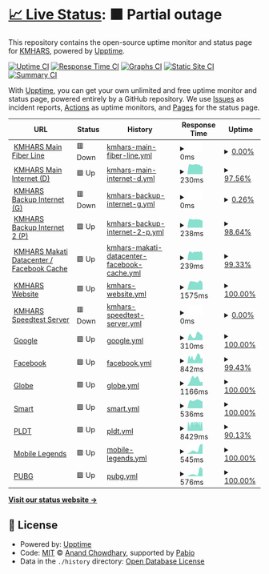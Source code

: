 # [📈 Live Status](https://KMHARS.github.io/uptime): <!--live status--> **🟧 Partial outage**

This repository contains the open-source uptime monitor and status page for [KMHARS](https://KMHARS.github.io/uptime), powered by [Upptime](https://github.com/upptime/upptime).

[![Uptime CI](https://github.com/KMHARS/uptime/workflows/Uptime%20CI/badge.svg)](https://github.com/KMHARS/uptime/actions?query=workflow%3A%22Uptime+CI%22)
[![Response Time CI](https://github.com/KMHARS/uptime/workflows/Response%20Time%20CI/badge.svg)](https://github.com/KMHARS/uptime/actions?query=workflow%3A%22Response+Time+CI%22)
[![Graphs CI](https://github.com/KMHARS/uptime/workflows/Graphs%20CI/badge.svg)](https://github.com/KMHARS/uptime/actions?query=workflow%3A%22Graphs+CI%22)
[![Static Site CI](https://github.com/KMHARS/uptime/workflows/Static%20Site%20CI/badge.svg)](https://github.com/KMHARS/uptime/actions?query=workflow%3A%22Static+Site+CI%22)
[![Summary CI](https://github.com/KMHARS/uptime/workflows/Summary%20CI/badge.svg)](https://github.com/KMHARS/uptime/actions?query=workflow%3A%22Summary+CI%22)

With [Upptime](https://upptime.js.org), you can get your own unlimited and free uptime monitor and status page, powered entirely by a GitHub repository. We use [Issues](https://github.com/KMHARS/uptime/issues) as incident reports, [Actions](https://github.com/KMHARS/uptime/actions) as uptime monitors, and [Pages](https://KMHARS.github.io/uptime) for the status page.

<!--start: status pages-->
<!-- This summary is generated by Upptime (https://github.com/upptime/upptime) -->
<!-- Do not edit this manually, your changes will be overwritten -->
<!-- prettier-ignore -->
| URL | Status | History | Response Time | Uptime |
| --- | ------ | ------- | ------------- | ------ |
| <img alt="" src="https://icons.duckduckgo.com/ip3/null.ico" height="13"> [KMHARS Main Fiber Line](het09022amj.sn.mynetname.net) | 🟥 Down | [kmhars-main-fiber-line.yml](https://github.com/KMHARS/uptime/commits/HEAD/history/kmhars-main-fiber-line.yml) | <details><summary><img alt="Response time graph" src="./graphs/kmhars-main-fiber-line/response-time-week.png" height="20"> 0ms</summary><br><a href="https://KMHARS.github.io/uptime/history/kmhars-main-fiber-line"><img alt="Response time 309" src="https://img.shields.io/endpoint?url=https%3A%2F%2Fraw.githubusercontent.com%2FKMHARS%2Fuptime%2FHEAD%2Fapi%2Fkmhars-main-fiber-line%2Fresponse-time.json"></a><br><a href="https://KMHARS.github.io/uptime/history/kmhars-main-fiber-line"><img alt="24-hour response time 0" src="https://img.shields.io/endpoint?url=https%3A%2F%2Fraw.githubusercontent.com%2FKMHARS%2Fuptime%2FHEAD%2Fapi%2Fkmhars-main-fiber-line%2Fresponse-time-day.json"></a><br><a href="https://KMHARS.github.io/uptime/history/kmhars-main-fiber-line"><img alt="7-day response time 0" src="https://img.shields.io/endpoint?url=https%3A%2F%2Fraw.githubusercontent.com%2FKMHARS%2Fuptime%2FHEAD%2Fapi%2Fkmhars-main-fiber-line%2Fresponse-time-week.json"></a><br><a href="https://KMHARS.github.io/uptime/history/kmhars-main-fiber-line"><img alt="30-day response time 218" src="https://img.shields.io/endpoint?url=https%3A%2F%2Fraw.githubusercontent.com%2FKMHARS%2Fuptime%2FHEAD%2Fapi%2Fkmhars-main-fiber-line%2Fresponse-time-month.json"></a><br><a href="https://KMHARS.github.io/uptime/history/kmhars-main-fiber-line"><img alt="1-year response time 309" src="https://img.shields.io/endpoint?url=https%3A%2F%2Fraw.githubusercontent.com%2FKMHARS%2Fuptime%2FHEAD%2Fapi%2Fkmhars-main-fiber-line%2Fresponse-time-year.json"></a></details> | <details><summary><a href="https://KMHARS.github.io/uptime/history/kmhars-main-fiber-line">0.00%</a></summary><a href="https://KMHARS.github.io/uptime/history/kmhars-main-fiber-line"><img alt="All-time uptime 73.70%" src="https://img.shields.io/endpoint?url=https%3A%2F%2Fraw.githubusercontent.com%2FKMHARS%2Fuptime%2FHEAD%2Fapi%2Fkmhars-main-fiber-line%2Fuptime.json"></a><br><a href="https://KMHARS.github.io/uptime/history/kmhars-main-fiber-line"><img alt="24-hour uptime 0.00%" src="https://img.shields.io/endpoint?url=https%3A%2F%2Fraw.githubusercontent.com%2FKMHARS%2Fuptime%2FHEAD%2Fapi%2Fkmhars-main-fiber-line%2Fuptime-day.json"></a><br><a href="https://KMHARS.github.io/uptime/history/kmhars-main-fiber-line"><img alt="7-day uptime 0.00%" src="https://img.shields.io/endpoint?url=https%3A%2F%2Fraw.githubusercontent.com%2FKMHARS%2Fuptime%2FHEAD%2Fapi%2Fkmhars-main-fiber-line%2Fuptime-week.json"></a><br><a href="https://KMHARS.github.io/uptime/history/kmhars-main-fiber-line"><img alt="30-day uptime 13.89%" src="https://img.shields.io/endpoint?url=https%3A%2F%2Fraw.githubusercontent.com%2FKMHARS%2Fuptime%2FHEAD%2Fapi%2Fkmhars-main-fiber-line%2Fuptime-month.json"></a><br><a href="https://KMHARS.github.io/uptime/history/kmhars-main-fiber-line"><img alt="1-year uptime 73.70%" src="https://img.shields.io/endpoint?url=https%3A%2F%2Fraw.githubusercontent.com%2FKMHARS%2Fuptime%2FHEAD%2Fapi%2Fkmhars-main-fiber-line%2Fuptime-year.json"></a></details>
| <img alt="" src="https://icons.duckduckgo.com/ip3/null.ico" height="13"> [KMHARS Main Internet (D)](hf60936b8q0.sn.mynetname.net) | 🟩 Up | [kmhars-main-internet-d.yml](https://github.com/KMHARS/uptime/commits/HEAD/history/kmhars-main-internet-d.yml) | <details><summary><img alt="Response time graph" src="./graphs/kmhars-main-internet-d/response-time-week.png" height="20"> 230ms</summary><br><a href="https://KMHARS.github.io/uptime/history/kmhars-main-internet-d"><img alt="Response time 303" src="https://img.shields.io/endpoint?url=https%3A%2F%2Fraw.githubusercontent.com%2FKMHARS%2Fuptime%2FHEAD%2Fapi%2Fkmhars-main-internet-d%2Fresponse-time.json"></a><br><a href="https://KMHARS.github.io/uptime/history/kmhars-main-internet-d"><img alt="24-hour response time 199" src="https://img.shields.io/endpoint?url=https%3A%2F%2Fraw.githubusercontent.com%2FKMHARS%2Fuptime%2FHEAD%2Fapi%2Fkmhars-main-internet-d%2Fresponse-time-day.json"></a><br><a href="https://KMHARS.github.io/uptime/history/kmhars-main-internet-d"><img alt="7-day response time 230" src="https://img.shields.io/endpoint?url=https%3A%2F%2Fraw.githubusercontent.com%2FKMHARS%2Fuptime%2FHEAD%2Fapi%2Fkmhars-main-internet-d%2Fresponse-time-week.json"></a><br><a href="https://KMHARS.github.io/uptime/history/kmhars-main-internet-d"><img alt="30-day response time 225" src="https://img.shields.io/endpoint?url=https%3A%2F%2Fraw.githubusercontent.com%2FKMHARS%2Fuptime%2FHEAD%2Fapi%2Fkmhars-main-internet-d%2Fresponse-time-month.json"></a><br><a href="https://KMHARS.github.io/uptime/history/kmhars-main-internet-d"><img alt="1-year response time 303" src="https://img.shields.io/endpoint?url=https%3A%2F%2Fraw.githubusercontent.com%2FKMHARS%2Fuptime%2FHEAD%2Fapi%2Fkmhars-main-internet-d%2Fresponse-time-year.json"></a></details> | <details><summary><a href="https://KMHARS.github.io/uptime/history/kmhars-main-internet-d">97.56%</a></summary><a href="https://KMHARS.github.io/uptime/history/kmhars-main-internet-d"><img alt="All-time uptime 87.71%" src="https://img.shields.io/endpoint?url=https%3A%2F%2Fraw.githubusercontent.com%2FKMHARS%2Fuptime%2FHEAD%2Fapi%2Fkmhars-main-internet-d%2Fuptime.json"></a><br><a href="https://KMHARS.github.io/uptime/history/kmhars-main-internet-d"><img alt="24-hour uptime 100.00%" src="https://img.shields.io/endpoint?url=https%3A%2F%2Fraw.githubusercontent.com%2FKMHARS%2Fuptime%2FHEAD%2Fapi%2Fkmhars-main-internet-d%2Fuptime-day.json"></a><br><a href="https://KMHARS.github.io/uptime/history/kmhars-main-internet-d"><img alt="7-day uptime 97.56%" src="https://img.shields.io/endpoint?url=https%3A%2F%2Fraw.githubusercontent.com%2FKMHARS%2Fuptime%2FHEAD%2Fapi%2Fkmhars-main-internet-d%2Fuptime-week.json"></a><br><a href="https://KMHARS.github.io/uptime/history/kmhars-main-internet-d"><img alt="30-day uptime 99.44%" src="https://img.shields.io/endpoint?url=https%3A%2F%2Fraw.githubusercontent.com%2FKMHARS%2Fuptime%2FHEAD%2Fapi%2Fkmhars-main-internet-d%2Fuptime-month.json"></a><br><a href="https://KMHARS.github.io/uptime/history/kmhars-main-internet-d"><img alt="1-year uptime 87.71%" src="https://img.shields.io/endpoint?url=https%3A%2F%2Fraw.githubusercontent.com%2FKMHARS%2Fuptime%2FHEAD%2Fapi%2Fkmhars-main-internet-d%2Fuptime-year.json"></a></details>
| <img alt="" src="https://icons.duckduckgo.com/ip3/null.ico" height="13"> [KMHARS Backup Internet (G)](hdh08hzryd0.sn.mynetname.net) | 🟥 Down | [kmhars-backup-internet-g.yml](https://github.com/KMHARS/uptime/commits/HEAD/history/kmhars-backup-internet-g.yml) | <details><summary><img alt="Response time graph" src="./graphs/kmhars-backup-internet-g/response-time-week.png" height="20"> 0ms</summary><br><a href="https://KMHARS.github.io/uptime/history/kmhars-backup-internet-g"><img alt="Response time 625" src="https://img.shields.io/endpoint?url=https%3A%2F%2Fraw.githubusercontent.com%2FKMHARS%2Fuptime%2FHEAD%2Fapi%2Fkmhars-backup-internet-g%2Fresponse-time.json"></a><br><a href="https://KMHARS.github.io/uptime/history/kmhars-backup-internet-g"><img alt="24-hour response time 0" src="https://img.shields.io/endpoint?url=https%3A%2F%2Fraw.githubusercontent.com%2FKMHARS%2Fuptime%2FHEAD%2Fapi%2Fkmhars-backup-internet-g%2Fresponse-time-day.json"></a><br><a href="https://KMHARS.github.io/uptime/history/kmhars-backup-internet-g"><img alt="7-day response time 0" src="https://img.shields.io/endpoint?url=https%3A%2F%2Fraw.githubusercontent.com%2FKMHARS%2Fuptime%2FHEAD%2Fapi%2Fkmhars-backup-internet-g%2Fresponse-time-week.json"></a><br><a href="https://KMHARS.github.io/uptime/history/kmhars-backup-internet-g"><img alt="30-day response time 236" src="https://img.shields.io/endpoint?url=https%3A%2F%2Fraw.githubusercontent.com%2FKMHARS%2Fuptime%2FHEAD%2Fapi%2Fkmhars-backup-internet-g%2Fresponse-time-month.json"></a><br><a href="https://KMHARS.github.io/uptime/history/kmhars-backup-internet-g"><img alt="1-year response time 625" src="https://img.shields.io/endpoint?url=https%3A%2F%2Fraw.githubusercontent.com%2FKMHARS%2Fuptime%2FHEAD%2Fapi%2Fkmhars-backup-internet-g%2Fresponse-time-year.json"></a></details> | <details><summary><a href="https://KMHARS.github.io/uptime/history/kmhars-backup-internet-g">0.26%</a></summary><a href="https://KMHARS.github.io/uptime/history/kmhars-backup-internet-g"><img alt="All-time uptime 70.97%" src="https://img.shields.io/endpoint?url=https%3A%2F%2Fraw.githubusercontent.com%2FKMHARS%2Fuptime%2FHEAD%2Fapi%2Fkmhars-backup-internet-g%2Fuptime.json"></a><br><a href="https://KMHARS.github.io/uptime/history/kmhars-backup-internet-g"><img alt="24-hour uptime 0.00%" src="https://img.shields.io/endpoint?url=https%3A%2F%2Fraw.githubusercontent.com%2FKMHARS%2Fuptime%2FHEAD%2Fapi%2Fkmhars-backup-internet-g%2Fuptime-day.json"></a><br><a href="https://KMHARS.github.io/uptime/history/kmhars-backup-internet-g"><img alt="7-day uptime 0.26%" src="https://img.shields.io/endpoint?url=https%3A%2F%2Fraw.githubusercontent.com%2FKMHARS%2Fuptime%2FHEAD%2Fapi%2Fkmhars-backup-internet-g%2Fuptime-week.json"></a><br><a href="https://KMHARS.github.io/uptime/history/kmhars-backup-internet-g"><img alt="30-day uptime 22.37%" src="https://img.shields.io/endpoint?url=https%3A%2F%2Fraw.githubusercontent.com%2FKMHARS%2Fuptime%2FHEAD%2Fapi%2Fkmhars-backup-internet-g%2Fuptime-month.json"></a><br><a href="https://KMHARS.github.io/uptime/history/kmhars-backup-internet-g"><img alt="1-year uptime 70.97%" src="https://img.shields.io/endpoint?url=https%3A%2F%2Fraw.githubusercontent.com%2FKMHARS%2Fuptime%2FHEAD%2Fapi%2Fkmhars-backup-internet-g%2Fuptime-year.json"></a></details>
| <img alt="" src="https://icons.duckduckgo.com/ip3/null.ico" height="13"> [KMHARS Backup Internet 2 (P)](hfj094ec6hm.sn.mynetname.net) | 🟩 Up | [kmhars-backup-internet-2-p.yml](https://github.com/KMHARS/uptime/commits/HEAD/history/kmhars-backup-internet-2-p.yml) | <details><summary><img alt="Response time graph" src="./graphs/kmhars-backup-internet-2-p/response-time-week.png" height="20"> 238ms</summary><br><a href="https://KMHARS.github.io/uptime/history/kmhars-backup-internet-2-p"><img alt="Response time 294" src="https://img.shields.io/endpoint?url=https%3A%2F%2Fraw.githubusercontent.com%2FKMHARS%2Fuptime%2FHEAD%2Fapi%2Fkmhars-backup-internet-2-p%2Fresponse-time.json"></a><br><a href="https://KMHARS.github.io/uptime/history/kmhars-backup-internet-2-p"><img alt="24-hour response time 199" src="https://img.shields.io/endpoint?url=https%3A%2F%2Fraw.githubusercontent.com%2FKMHARS%2Fuptime%2FHEAD%2Fapi%2Fkmhars-backup-internet-2-p%2Fresponse-time-day.json"></a><br><a href="https://KMHARS.github.io/uptime/history/kmhars-backup-internet-2-p"><img alt="7-day response time 238" src="https://img.shields.io/endpoint?url=https%3A%2F%2Fraw.githubusercontent.com%2FKMHARS%2Fuptime%2FHEAD%2Fapi%2Fkmhars-backup-internet-2-p%2Fresponse-time-week.json"></a><br><a href="https://KMHARS.github.io/uptime/history/kmhars-backup-internet-2-p"><img alt="30-day response time 228" src="https://img.shields.io/endpoint?url=https%3A%2F%2Fraw.githubusercontent.com%2FKMHARS%2Fuptime%2FHEAD%2Fapi%2Fkmhars-backup-internet-2-p%2Fresponse-time-month.json"></a><br><a href="https://KMHARS.github.io/uptime/history/kmhars-backup-internet-2-p"><img alt="1-year response time 294" src="https://img.shields.io/endpoint?url=https%3A%2F%2Fraw.githubusercontent.com%2FKMHARS%2Fuptime%2FHEAD%2Fapi%2Fkmhars-backup-internet-2-p%2Fresponse-time-year.json"></a></details> | <details><summary><a href="https://KMHARS.github.io/uptime/history/kmhars-backup-internet-2-p">98.64%</a></summary><a href="https://KMHARS.github.io/uptime/history/kmhars-backup-internet-2-p"><img alt="All-time uptime 99.58%" src="https://img.shields.io/endpoint?url=https%3A%2F%2Fraw.githubusercontent.com%2FKMHARS%2Fuptime%2FHEAD%2Fapi%2Fkmhars-backup-internet-2-p%2Fuptime.json"></a><br><a href="https://KMHARS.github.io/uptime/history/kmhars-backup-internet-2-p"><img alt="24-hour uptime 100.00%" src="https://img.shields.io/endpoint?url=https%3A%2F%2Fraw.githubusercontent.com%2FKMHARS%2Fuptime%2FHEAD%2Fapi%2Fkmhars-backup-internet-2-p%2Fuptime-day.json"></a><br><a href="https://KMHARS.github.io/uptime/history/kmhars-backup-internet-2-p"><img alt="7-day uptime 98.64%" src="https://img.shields.io/endpoint?url=https%3A%2F%2Fraw.githubusercontent.com%2FKMHARS%2Fuptime%2FHEAD%2Fapi%2Fkmhars-backup-internet-2-p%2Fuptime-week.json"></a><br><a href="https://KMHARS.github.io/uptime/history/kmhars-backup-internet-2-p"><img alt="30-day uptime 99.65%" src="https://img.shields.io/endpoint?url=https%3A%2F%2Fraw.githubusercontent.com%2FKMHARS%2Fuptime%2FHEAD%2Fapi%2Fkmhars-backup-internet-2-p%2Fuptime-month.json"></a><br><a href="https://KMHARS.github.io/uptime/history/kmhars-backup-internet-2-p"><img alt="1-year uptime 99.58%" src="https://img.shields.io/endpoint?url=https%3A%2F%2Fraw.githubusercontent.com%2FKMHARS%2Fuptime%2FHEAD%2Fapi%2Fkmhars-backup-internet-2-p%2Fuptime-year.json"></a></details>
| <img alt="" src="https://icons.duckduckgo.com/ip3/null.ico" height="13"> [KMHARS Makati Datacenter / Facebook Cache](103.190.139.4) | 🟩 Up | [kmhars-makati-datacenter-facebook-cache.yml](https://github.com/KMHARS/uptime/commits/HEAD/history/kmhars-makati-datacenter-facebook-cache.yml) | <details><summary><img alt="Response time graph" src="./graphs/kmhars-makati-datacenter-facebook-cache/response-time-week.png" height="20"> 239ms</summary><br><a href="https://KMHARS.github.io/uptime/history/kmhars-makati-datacenter-facebook-cache"><img alt="Response time 291" src="https://img.shields.io/endpoint?url=https%3A%2F%2Fraw.githubusercontent.com%2FKMHARS%2Fuptime%2FHEAD%2Fapi%2Fkmhars-makati-datacenter-facebook-cache%2Fresponse-time.json"></a><br><a href="https://KMHARS.github.io/uptime/history/kmhars-makati-datacenter-facebook-cache"><img alt="24-hour response time 196" src="https://img.shields.io/endpoint?url=https%3A%2F%2Fraw.githubusercontent.com%2FKMHARS%2Fuptime%2FHEAD%2Fapi%2Fkmhars-makati-datacenter-facebook-cache%2Fresponse-time-day.json"></a><br><a href="https://KMHARS.github.io/uptime/history/kmhars-makati-datacenter-facebook-cache"><img alt="7-day response time 239" src="https://img.shields.io/endpoint?url=https%3A%2F%2Fraw.githubusercontent.com%2FKMHARS%2Fuptime%2FHEAD%2Fapi%2Fkmhars-makati-datacenter-facebook-cache%2Fresponse-time-week.json"></a><br><a href="https://KMHARS.github.io/uptime/history/kmhars-makati-datacenter-facebook-cache"><img alt="30-day response time 239" src="https://img.shields.io/endpoint?url=https%3A%2F%2Fraw.githubusercontent.com%2FKMHARS%2Fuptime%2FHEAD%2Fapi%2Fkmhars-makati-datacenter-facebook-cache%2Fresponse-time-month.json"></a><br><a href="https://KMHARS.github.io/uptime/history/kmhars-makati-datacenter-facebook-cache"><img alt="1-year response time 291" src="https://img.shields.io/endpoint?url=https%3A%2F%2Fraw.githubusercontent.com%2FKMHARS%2Fuptime%2FHEAD%2Fapi%2Fkmhars-makati-datacenter-facebook-cache%2Fresponse-time-year.json"></a></details> | <details><summary><a href="https://KMHARS.github.io/uptime/history/kmhars-makati-datacenter-facebook-cache">99.33%</a></summary><a href="https://KMHARS.github.io/uptime/history/kmhars-makati-datacenter-facebook-cache"><img alt="All-time uptime 69.07%" src="https://img.shields.io/endpoint?url=https%3A%2F%2Fraw.githubusercontent.com%2FKMHARS%2Fuptime%2FHEAD%2Fapi%2Fkmhars-makati-datacenter-facebook-cache%2Fuptime.json"></a><br><a href="https://KMHARS.github.io/uptime/history/kmhars-makati-datacenter-facebook-cache"><img alt="24-hour uptime 100.00%" src="https://img.shields.io/endpoint?url=https%3A%2F%2Fraw.githubusercontent.com%2FKMHARS%2Fuptime%2FHEAD%2Fapi%2Fkmhars-makati-datacenter-facebook-cache%2Fuptime-day.json"></a><br><a href="https://KMHARS.github.io/uptime/history/kmhars-makati-datacenter-facebook-cache"><img alt="7-day uptime 99.33%" src="https://img.shields.io/endpoint?url=https%3A%2F%2Fraw.githubusercontent.com%2FKMHARS%2Fuptime%2FHEAD%2Fapi%2Fkmhars-makati-datacenter-facebook-cache%2Fuptime-week.json"></a><br><a href="https://KMHARS.github.io/uptime/history/kmhars-makati-datacenter-facebook-cache"><img alt="30-day uptime 95.65%" src="https://img.shields.io/endpoint?url=https%3A%2F%2Fraw.githubusercontent.com%2FKMHARS%2Fuptime%2FHEAD%2Fapi%2Fkmhars-makati-datacenter-facebook-cache%2Fuptime-month.json"></a><br><a href="https://KMHARS.github.io/uptime/history/kmhars-makati-datacenter-facebook-cache"><img alt="1-year uptime 69.07%" src="https://img.shields.io/endpoint?url=https%3A%2F%2Fraw.githubusercontent.com%2FKMHARS%2Fuptime%2FHEAD%2Fapi%2Fkmhars-makati-datacenter-facebook-cache%2Fuptime-year.json"></a></details>
| <img alt="" src="https://icons.duckduckgo.com/ip3/kmhars.com.ico" height="13"> [KMHARS Website](https://kmhars.com) | 🟩 Up | [kmhars-website.yml](https://github.com/KMHARS/uptime/commits/HEAD/history/kmhars-website.yml) | <details><summary><img alt="Response time graph" src="./graphs/kmhars-website/response-time-week.png" height="20"> 1575ms</summary><br><a href="https://KMHARS.github.io/uptime/history/kmhars-website"><img alt="Response time 1944" src="https://img.shields.io/endpoint?url=https%3A%2F%2Fraw.githubusercontent.com%2FKMHARS%2Fuptime%2FHEAD%2Fapi%2Fkmhars-website%2Fresponse-time.json"></a><br><a href="https://KMHARS.github.io/uptime/history/kmhars-website"><img alt="24-hour response time 1386" src="https://img.shields.io/endpoint?url=https%3A%2F%2Fraw.githubusercontent.com%2FKMHARS%2Fuptime%2FHEAD%2Fapi%2Fkmhars-website%2Fresponse-time-day.json"></a><br><a href="https://KMHARS.github.io/uptime/history/kmhars-website"><img alt="7-day response time 1575" src="https://img.shields.io/endpoint?url=https%3A%2F%2Fraw.githubusercontent.com%2FKMHARS%2Fuptime%2FHEAD%2Fapi%2Fkmhars-website%2Fresponse-time-week.json"></a><br><a href="https://KMHARS.github.io/uptime/history/kmhars-website"><img alt="30-day response time 1744" src="https://img.shields.io/endpoint?url=https%3A%2F%2Fraw.githubusercontent.com%2FKMHARS%2Fuptime%2FHEAD%2Fapi%2Fkmhars-website%2Fresponse-time-month.json"></a><br><a href="https://KMHARS.github.io/uptime/history/kmhars-website"><img alt="1-year response time 1944" src="https://img.shields.io/endpoint?url=https%3A%2F%2Fraw.githubusercontent.com%2FKMHARS%2Fuptime%2FHEAD%2Fapi%2Fkmhars-website%2Fresponse-time-year.json"></a></details> | <details><summary><a href="https://KMHARS.github.io/uptime/history/kmhars-website">100.00%</a></summary><a href="https://KMHARS.github.io/uptime/history/kmhars-website"><img alt="All-time uptime 99.25%" src="https://img.shields.io/endpoint?url=https%3A%2F%2Fraw.githubusercontent.com%2FKMHARS%2Fuptime%2FHEAD%2Fapi%2Fkmhars-website%2Fuptime.json"></a><br><a href="https://KMHARS.github.io/uptime/history/kmhars-website"><img alt="24-hour uptime 100.00%" src="https://img.shields.io/endpoint?url=https%3A%2F%2Fraw.githubusercontent.com%2FKMHARS%2Fuptime%2FHEAD%2Fapi%2Fkmhars-website%2Fuptime-day.json"></a><br><a href="https://KMHARS.github.io/uptime/history/kmhars-website"><img alt="7-day uptime 100.00%" src="https://img.shields.io/endpoint?url=https%3A%2F%2Fraw.githubusercontent.com%2FKMHARS%2Fuptime%2FHEAD%2Fapi%2Fkmhars-website%2Fuptime-week.json"></a><br><a href="https://KMHARS.github.io/uptime/history/kmhars-website"><img alt="30-day uptime 100.00%" src="https://img.shields.io/endpoint?url=https%3A%2F%2Fraw.githubusercontent.com%2FKMHARS%2Fuptime%2FHEAD%2Fapi%2Fkmhars-website%2Fuptime-month.json"></a><br><a href="https://KMHARS.github.io/uptime/history/kmhars-website"><img alt="1-year uptime 99.25%" src="https://img.shields.io/endpoint?url=https%3A%2F%2Fraw.githubusercontent.com%2FKMHARS%2Fuptime%2FHEAD%2Fapi%2Fkmhars-website%2Fuptime-year.json"></a></details>
| <img alt="" src="https://icons.duckduckgo.com/ip3/null.ico" height="13"> [KMHARS Speedtest Server](kmhars.ookla.databyte-network.com) | 🟥 Down | [kmhars-speedtest-server.yml](https://github.com/KMHARS/uptime/commits/HEAD/history/kmhars-speedtest-server.yml) | <details><summary><img alt="Response time graph" src="./graphs/kmhars-speedtest-server/response-time-week.png" height="20"> 0ms</summary><br><a href="https://KMHARS.github.io/uptime/history/kmhars-speedtest-server"><img alt="Response time 230" src="https://img.shields.io/endpoint?url=https%3A%2F%2Fraw.githubusercontent.com%2FKMHARS%2Fuptime%2FHEAD%2Fapi%2Fkmhars-speedtest-server%2Fresponse-time.json"></a><br><a href="https://KMHARS.github.io/uptime/history/kmhars-speedtest-server"><img alt="24-hour response time 0" src="https://img.shields.io/endpoint?url=https%3A%2F%2Fraw.githubusercontent.com%2FKMHARS%2Fuptime%2FHEAD%2Fapi%2Fkmhars-speedtest-server%2Fresponse-time-day.json"></a><br><a href="https://KMHARS.github.io/uptime/history/kmhars-speedtest-server"><img alt="7-day response time 0" src="https://img.shields.io/endpoint?url=https%3A%2F%2Fraw.githubusercontent.com%2FKMHARS%2Fuptime%2FHEAD%2Fapi%2Fkmhars-speedtest-server%2Fresponse-time-week.json"></a><br><a href="https://KMHARS.github.io/uptime/history/kmhars-speedtest-server"><img alt="30-day response time 0" src="https://img.shields.io/endpoint?url=https%3A%2F%2Fraw.githubusercontent.com%2FKMHARS%2Fuptime%2FHEAD%2Fapi%2Fkmhars-speedtest-server%2Fresponse-time-month.json"></a><br><a href="https://KMHARS.github.io/uptime/history/kmhars-speedtest-server"><img alt="1-year response time 230" src="https://img.shields.io/endpoint?url=https%3A%2F%2Fraw.githubusercontent.com%2FKMHARS%2Fuptime%2FHEAD%2Fapi%2Fkmhars-speedtest-server%2Fresponse-time-year.json"></a></details> | <details><summary><a href="https://KMHARS.github.io/uptime/history/kmhars-speedtest-server">0.00%</a></summary><a href="https://KMHARS.github.io/uptime/history/kmhars-speedtest-server"><img alt="All-time uptime 22.39%" src="https://img.shields.io/endpoint?url=https%3A%2F%2Fraw.githubusercontent.com%2FKMHARS%2Fuptime%2FHEAD%2Fapi%2Fkmhars-speedtest-server%2Fuptime.json"></a><br><a href="https://KMHARS.github.io/uptime/history/kmhars-speedtest-server"><img alt="24-hour uptime 0.00%" src="https://img.shields.io/endpoint?url=https%3A%2F%2Fraw.githubusercontent.com%2FKMHARS%2Fuptime%2FHEAD%2Fapi%2Fkmhars-speedtest-server%2Fuptime-day.json"></a><br><a href="https://KMHARS.github.io/uptime/history/kmhars-speedtest-server"><img alt="7-day uptime 0.00%" src="https://img.shields.io/endpoint?url=https%3A%2F%2Fraw.githubusercontent.com%2FKMHARS%2Fuptime%2FHEAD%2Fapi%2Fkmhars-speedtest-server%2Fuptime-week.json"></a><br><a href="https://KMHARS.github.io/uptime/history/kmhars-speedtest-server"><img alt="30-day uptime 7.96%" src="https://img.shields.io/endpoint?url=https%3A%2F%2Fraw.githubusercontent.com%2FKMHARS%2Fuptime%2FHEAD%2Fapi%2Fkmhars-speedtest-server%2Fuptime-month.json"></a><br><a href="https://KMHARS.github.io/uptime/history/kmhars-speedtest-server"><img alt="1-year uptime 22.39%" src="https://img.shields.io/endpoint?url=https%3A%2F%2Fraw.githubusercontent.com%2FKMHARS%2Fuptime%2FHEAD%2Fapi%2Fkmhars-speedtest-server%2Fuptime-year.json"></a></details>
| <img alt="" src="https://icons.duckduckgo.com/ip3/google.com.ico" height="13"> [Google](https://google.com) | 🟩 Up | [google.yml](https://github.com/KMHARS/uptime/commits/HEAD/history/google.yml) | <details><summary><img alt="Response time graph" src="./graphs/google/response-time-week.png" height="20"> 310ms</summary><br><a href="https://KMHARS.github.io/uptime/history/google"><img alt="Response time 177" src="https://img.shields.io/endpoint?url=https%3A%2F%2Fraw.githubusercontent.com%2FKMHARS%2Fuptime%2FHEAD%2Fapi%2Fgoogle%2Fresponse-time.json"></a><br><a href="https://KMHARS.github.io/uptime/history/google"><img alt="24-hour response time 275" src="https://img.shields.io/endpoint?url=https%3A%2F%2Fraw.githubusercontent.com%2FKMHARS%2Fuptime%2FHEAD%2Fapi%2Fgoogle%2Fresponse-time-day.json"></a><br><a href="https://KMHARS.github.io/uptime/history/google"><img alt="7-day response time 310" src="https://img.shields.io/endpoint?url=https%3A%2F%2Fraw.githubusercontent.com%2FKMHARS%2Fuptime%2FHEAD%2Fapi%2Fgoogle%2Fresponse-time-week.json"></a><br><a href="https://KMHARS.github.io/uptime/history/google"><img alt="30-day response time 242" src="https://img.shields.io/endpoint?url=https%3A%2F%2Fraw.githubusercontent.com%2FKMHARS%2Fuptime%2FHEAD%2Fapi%2Fgoogle%2Fresponse-time-month.json"></a><br><a href="https://KMHARS.github.io/uptime/history/google"><img alt="1-year response time 177" src="https://img.shields.io/endpoint?url=https%3A%2F%2Fraw.githubusercontent.com%2FKMHARS%2Fuptime%2FHEAD%2Fapi%2Fgoogle%2Fresponse-time-year.json"></a></details> | <details><summary><a href="https://KMHARS.github.io/uptime/history/google">100.00%</a></summary><a href="https://KMHARS.github.io/uptime/history/google"><img alt="All-time uptime 100.00%" src="https://img.shields.io/endpoint?url=https%3A%2F%2Fraw.githubusercontent.com%2FKMHARS%2Fuptime%2FHEAD%2Fapi%2Fgoogle%2Fuptime.json"></a><br><a href="https://KMHARS.github.io/uptime/history/google"><img alt="24-hour uptime 100.00%" src="https://img.shields.io/endpoint?url=https%3A%2F%2Fraw.githubusercontent.com%2FKMHARS%2Fuptime%2FHEAD%2Fapi%2Fgoogle%2Fuptime-day.json"></a><br><a href="https://KMHARS.github.io/uptime/history/google"><img alt="7-day uptime 100.00%" src="https://img.shields.io/endpoint?url=https%3A%2F%2Fraw.githubusercontent.com%2FKMHARS%2Fuptime%2FHEAD%2Fapi%2Fgoogle%2Fuptime-week.json"></a><br><a href="https://KMHARS.github.io/uptime/history/google"><img alt="30-day uptime 100.00%" src="https://img.shields.io/endpoint?url=https%3A%2F%2Fraw.githubusercontent.com%2FKMHARS%2Fuptime%2FHEAD%2Fapi%2Fgoogle%2Fuptime-month.json"></a><br><a href="https://KMHARS.github.io/uptime/history/google"><img alt="1-year uptime 100.00%" src="https://img.shields.io/endpoint?url=https%3A%2F%2Fraw.githubusercontent.com%2FKMHARS%2Fuptime%2FHEAD%2Fapi%2Fgoogle%2Fuptime-year.json"></a></details>
| <img alt="" src="https://icons.duckduckgo.com/ip3/facebook.com.ico" height="13"> [Facebook](https://facebook.com) | 🟩 Up | [facebook.yml](https://github.com/KMHARS/uptime/commits/HEAD/history/facebook.yml) | <details><summary><img alt="Response time graph" src="./graphs/facebook/response-time-week.png" height="20"> 842ms</summary><br><a href="https://KMHARS.github.io/uptime/history/facebook"><img alt="Response time 668" src="https://img.shields.io/endpoint?url=https%3A%2F%2Fraw.githubusercontent.com%2FKMHARS%2Fuptime%2FHEAD%2Fapi%2Ffacebook%2Fresponse-time.json"></a><br><a href="https://KMHARS.github.io/uptime/history/facebook"><img alt="24-hour response time 783" src="https://img.shields.io/endpoint?url=https%3A%2F%2Fraw.githubusercontent.com%2FKMHARS%2Fuptime%2FHEAD%2Fapi%2Ffacebook%2Fresponse-time-day.json"></a><br><a href="https://KMHARS.github.io/uptime/history/facebook"><img alt="7-day response time 842" src="https://img.shields.io/endpoint?url=https%3A%2F%2Fraw.githubusercontent.com%2FKMHARS%2Fuptime%2FHEAD%2Fapi%2Ffacebook%2Fresponse-time-week.json"></a><br><a href="https://KMHARS.github.io/uptime/history/facebook"><img alt="30-day response time 762" src="https://img.shields.io/endpoint?url=https%3A%2F%2Fraw.githubusercontent.com%2FKMHARS%2Fuptime%2FHEAD%2Fapi%2Ffacebook%2Fresponse-time-month.json"></a><br><a href="https://KMHARS.github.io/uptime/history/facebook"><img alt="1-year response time 668" src="https://img.shields.io/endpoint?url=https%3A%2F%2Fraw.githubusercontent.com%2FKMHARS%2Fuptime%2FHEAD%2Fapi%2Ffacebook%2Fresponse-time-year.json"></a></details> | <details><summary><a href="https://KMHARS.github.io/uptime/history/facebook">99.43%</a></summary><a href="https://KMHARS.github.io/uptime/history/facebook"><img alt="All-time uptime 99.99%" src="https://img.shields.io/endpoint?url=https%3A%2F%2Fraw.githubusercontent.com%2FKMHARS%2Fuptime%2FHEAD%2Fapi%2Ffacebook%2Fuptime.json"></a><br><a href="https://KMHARS.github.io/uptime/history/facebook"><img alt="24-hour uptime 100.00%" src="https://img.shields.io/endpoint?url=https%3A%2F%2Fraw.githubusercontent.com%2FKMHARS%2Fuptime%2FHEAD%2Fapi%2Ffacebook%2Fuptime-day.json"></a><br><a href="https://KMHARS.github.io/uptime/history/facebook"><img alt="7-day uptime 99.43%" src="https://img.shields.io/endpoint?url=https%3A%2F%2Fraw.githubusercontent.com%2FKMHARS%2Fuptime%2FHEAD%2Fapi%2Ffacebook%2Fuptime-week.json"></a><br><a href="https://KMHARS.github.io/uptime/history/facebook"><img alt="30-day uptime 99.87%" src="https://img.shields.io/endpoint?url=https%3A%2F%2Fraw.githubusercontent.com%2FKMHARS%2Fuptime%2FHEAD%2Fapi%2Ffacebook%2Fuptime-month.json"></a><br><a href="https://KMHARS.github.io/uptime/history/facebook"><img alt="1-year uptime 99.99%" src="https://img.shields.io/endpoint?url=https%3A%2F%2Fraw.githubusercontent.com%2FKMHARS%2Fuptime%2FHEAD%2Fapi%2Ffacebook%2Fuptime-year.json"></a></details>
| <img alt="" src="https://icons.duckduckgo.com/ip3/gfiberprepaid.globe.com.ph.ico" height="13"> [Globe](https://gfiberprepaid.globe.com.ph/) | 🟩 Up | [globe.yml](https://github.com/KMHARS/uptime/commits/HEAD/history/globe.yml) | <details><summary><img alt="Response time graph" src="./graphs/globe/response-time-week.png" height="20"> 1166ms</summary><br><a href="https://KMHARS.github.io/uptime/history/globe"><img alt="Response time 1128" src="https://img.shields.io/endpoint?url=https%3A%2F%2Fraw.githubusercontent.com%2FKMHARS%2Fuptime%2FHEAD%2Fapi%2Fglobe%2Fresponse-time.json"></a><br><a href="https://KMHARS.github.io/uptime/history/globe"><img alt="24-hour response time 725" src="https://img.shields.io/endpoint?url=https%3A%2F%2Fraw.githubusercontent.com%2FKMHARS%2Fuptime%2FHEAD%2Fapi%2Fglobe%2Fresponse-time-day.json"></a><br><a href="https://KMHARS.github.io/uptime/history/globe"><img alt="7-day response time 1166" src="https://img.shields.io/endpoint?url=https%3A%2F%2Fraw.githubusercontent.com%2FKMHARS%2Fuptime%2FHEAD%2Fapi%2Fglobe%2Fresponse-time-week.json"></a><br><a href="https://KMHARS.github.io/uptime/history/globe"><img alt="30-day response time 1202" src="https://img.shields.io/endpoint?url=https%3A%2F%2Fraw.githubusercontent.com%2FKMHARS%2Fuptime%2FHEAD%2Fapi%2Fglobe%2Fresponse-time-month.json"></a><br><a href="https://KMHARS.github.io/uptime/history/globe"><img alt="1-year response time 1128" src="https://img.shields.io/endpoint?url=https%3A%2F%2Fraw.githubusercontent.com%2FKMHARS%2Fuptime%2FHEAD%2Fapi%2Fglobe%2Fresponse-time-year.json"></a></details> | <details><summary><a href="https://KMHARS.github.io/uptime/history/globe">100.00%</a></summary><a href="https://KMHARS.github.io/uptime/history/globe"><img alt="All-time uptime 92.73%" src="https://img.shields.io/endpoint?url=https%3A%2F%2Fraw.githubusercontent.com%2FKMHARS%2Fuptime%2FHEAD%2Fapi%2Fglobe%2Fuptime.json"></a><br><a href="https://KMHARS.github.io/uptime/history/globe"><img alt="24-hour uptime 100.00%" src="https://img.shields.io/endpoint?url=https%3A%2F%2Fraw.githubusercontent.com%2FKMHARS%2Fuptime%2FHEAD%2Fapi%2Fglobe%2Fuptime-day.json"></a><br><a href="https://KMHARS.github.io/uptime/history/globe"><img alt="7-day uptime 100.00%" src="https://img.shields.io/endpoint?url=https%3A%2F%2Fraw.githubusercontent.com%2FKMHARS%2Fuptime%2FHEAD%2Fapi%2Fglobe%2Fuptime-week.json"></a><br><a href="https://KMHARS.github.io/uptime/history/globe"><img alt="30-day uptime 99.53%" src="https://img.shields.io/endpoint?url=https%3A%2F%2Fraw.githubusercontent.com%2FKMHARS%2Fuptime%2FHEAD%2Fapi%2Fglobe%2Fuptime-month.json"></a><br><a href="https://KMHARS.github.io/uptime/history/globe"><img alt="1-year uptime 92.73%" src="https://img.shields.io/endpoint?url=https%3A%2F%2Fraw.githubusercontent.com%2FKMHARS%2Fuptime%2FHEAD%2Fapi%2Fglobe%2Fuptime-year.json"></a></details>
| <img alt="" src="https://icons.duckduckgo.com/ip3/smart.com.ph.ico" height="13"> [Smart](https://smart.com.ph) | 🟩 Up | [smart.yml](https://github.com/KMHARS/uptime/commits/HEAD/history/smart.yml) | <details><summary><img alt="Response time graph" src="./graphs/smart/response-time-week.png" height="20"> 536ms</summary><br><a href="https://KMHARS.github.io/uptime/history/smart"><img alt="Response time 1117" src="https://img.shields.io/endpoint?url=https%3A%2F%2Fraw.githubusercontent.com%2FKMHARS%2Fuptime%2FHEAD%2Fapi%2Fsmart%2Fresponse-time.json"></a><br><a href="https://KMHARS.github.io/uptime/history/smart"><img alt="24-hour response time 452" src="https://img.shields.io/endpoint?url=https%3A%2F%2Fraw.githubusercontent.com%2FKMHARS%2Fuptime%2FHEAD%2Fapi%2Fsmart%2Fresponse-time-day.json"></a><br><a href="https://KMHARS.github.io/uptime/history/smart"><img alt="7-day response time 536" src="https://img.shields.io/endpoint?url=https%3A%2F%2Fraw.githubusercontent.com%2FKMHARS%2Fuptime%2FHEAD%2Fapi%2Fsmart%2Fresponse-time-week.json"></a><br><a href="https://KMHARS.github.io/uptime/history/smart"><img alt="30-day response time 575" src="https://img.shields.io/endpoint?url=https%3A%2F%2Fraw.githubusercontent.com%2FKMHARS%2Fuptime%2FHEAD%2Fapi%2Fsmart%2Fresponse-time-month.json"></a><br><a href="https://KMHARS.github.io/uptime/history/smart"><img alt="1-year response time 1117" src="https://img.shields.io/endpoint?url=https%3A%2F%2Fraw.githubusercontent.com%2FKMHARS%2Fuptime%2FHEAD%2Fapi%2Fsmart%2Fresponse-time-year.json"></a></details> | <details><summary><a href="https://KMHARS.github.io/uptime/history/smart">100.00%</a></summary><a href="https://KMHARS.github.io/uptime/history/smart"><img alt="All-time uptime 99.99%" src="https://img.shields.io/endpoint?url=https%3A%2F%2Fraw.githubusercontent.com%2FKMHARS%2Fuptime%2FHEAD%2Fapi%2Fsmart%2Fuptime.json"></a><br><a href="https://KMHARS.github.io/uptime/history/smart"><img alt="24-hour uptime 100.00%" src="https://img.shields.io/endpoint?url=https%3A%2F%2Fraw.githubusercontent.com%2FKMHARS%2Fuptime%2FHEAD%2Fapi%2Fsmart%2Fuptime-day.json"></a><br><a href="https://KMHARS.github.io/uptime/history/smart"><img alt="7-day uptime 100.00%" src="https://img.shields.io/endpoint?url=https%3A%2F%2Fraw.githubusercontent.com%2FKMHARS%2Fuptime%2FHEAD%2Fapi%2Fsmart%2Fuptime-week.json"></a><br><a href="https://KMHARS.github.io/uptime/history/smart"><img alt="30-day uptime 100.00%" src="https://img.shields.io/endpoint?url=https%3A%2F%2Fraw.githubusercontent.com%2FKMHARS%2Fuptime%2FHEAD%2Fapi%2Fsmart%2Fuptime-month.json"></a><br><a href="https://KMHARS.github.io/uptime/history/smart"><img alt="1-year uptime 99.99%" src="https://img.shields.io/endpoint?url=https%3A%2F%2Fraw.githubusercontent.com%2FKMHARS%2Fuptime%2FHEAD%2Fapi%2Fsmart%2Fuptime-year.json"></a></details>
| <img alt="" src="https://icons.duckduckgo.com/ip3/pldthome.com.ico" height="13"> [PLDT](https://pldthome.com) | 🟩 Up | [pldt.yml](https://github.com/KMHARS/uptime/commits/HEAD/history/pldt.yml) | <details><summary><img alt="Response time graph" src="./graphs/pldt/response-time-week.png" height="20"> 8429ms</summary><br><a href="https://KMHARS.github.io/uptime/history/pldt"><img alt="Response time 6227" src="https://img.shields.io/endpoint?url=https%3A%2F%2Fraw.githubusercontent.com%2FKMHARS%2Fuptime%2FHEAD%2Fapi%2Fpldt%2Fresponse-time.json"></a><br><a href="https://KMHARS.github.io/uptime/history/pldt"><img alt="24-hour response time 7339" src="https://img.shields.io/endpoint?url=https%3A%2F%2Fraw.githubusercontent.com%2FKMHARS%2Fuptime%2FHEAD%2Fapi%2Fpldt%2Fresponse-time-day.json"></a><br><a href="https://KMHARS.github.io/uptime/history/pldt"><img alt="7-day response time 8429" src="https://img.shields.io/endpoint?url=https%3A%2F%2Fraw.githubusercontent.com%2FKMHARS%2Fuptime%2FHEAD%2Fapi%2Fpldt%2Fresponse-time-week.json"></a><br><a href="https://KMHARS.github.io/uptime/history/pldt"><img alt="30-day response time 7269" src="https://img.shields.io/endpoint?url=https%3A%2F%2Fraw.githubusercontent.com%2FKMHARS%2Fuptime%2FHEAD%2Fapi%2Fpldt%2Fresponse-time-month.json"></a><br><a href="https://KMHARS.github.io/uptime/history/pldt"><img alt="1-year response time 6227" src="https://img.shields.io/endpoint?url=https%3A%2F%2Fraw.githubusercontent.com%2FKMHARS%2Fuptime%2FHEAD%2Fapi%2Fpldt%2Fresponse-time-year.json"></a></details> | <details><summary><a href="https://KMHARS.github.io/uptime/history/pldt">90.13%</a></summary><a href="https://KMHARS.github.io/uptime/history/pldt"><img alt="All-time uptime 99.38%" src="https://img.shields.io/endpoint?url=https%3A%2F%2Fraw.githubusercontent.com%2FKMHARS%2Fuptime%2FHEAD%2Fapi%2Fpldt%2Fuptime.json"></a><br><a href="https://KMHARS.github.io/uptime/history/pldt"><img alt="24-hour uptime 90.09%" src="https://img.shields.io/endpoint?url=https%3A%2F%2Fraw.githubusercontent.com%2FKMHARS%2Fuptime%2FHEAD%2Fapi%2Fpldt%2Fuptime-day.json"></a><br><a href="https://KMHARS.github.io/uptime/history/pldt"><img alt="7-day uptime 90.13%" src="https://img.shields.io/endpoint?url=https%3A%2F%2Fraw.githubusercontent.com%2FKMHARS%2Fuptime%2FHEAD%2Fapi%2Fpldt%2Fuptime-week.json"></a><br><a href="https://KMHARS.github.io/uptime/history/pldt"><img alt="30-day uptime 93.28%" src="https://img.shields.io/endpoint?url=https%3A%2F%2Fraw.githubusercontent.com%2FKMHARS%2Fuptime%2FHEAD%2Fapi%2Fpldt%2Fuptime-month.json"></a><br><a href="https://KMHARS.github.io/uptime/history/pldt"><img alt="1-year uptime 99.38%" src="https://img.shields.io/endpoint?url=https%3A%2F%2Fraw.githubusercontent.com%2FKMHARS%2Fuptime%2FHEAD%2Fapi%2Fpldt%2Fuptime-year.json"></a></details>
| <img alt="" src="https://icons.duckduckgo.com/ip3/m.mobilelegends.com.ico" height="13"> [Mobile Legends](https://m.mobilelegends.com) | 🟩 Up | [mobile-legends.yml](https://github.com/KMHARS/uptime/commits/HEAD/history/mobile-legends.yml) | <details><summary><img alt="Response time graph" src="./graphs/mobile-legends/response-time-week.png" height="20"> 545ms</summary><br><a href="https://KMHARS.github.io/uptime/history/mobile-legends"><img alt="Response time 683" src="https://img.shields.io/endpoint?url=https%3A%2F%2Fraw.githubusercontent.com%2FKMHARS%2Fuptime%2FHEAD%2Fapi%2Fmobile-legends%2Fresponse-time.json"></a><br><a href="https://KMHARS.github.io/uptime/history/mobile-legends"><img alt="24-hour response time 1186" src="https://img.shields.io/endpoint?url=https%3A%2F%2Fraw.githubusercontent.com%2FKMHARS%2Fuptime%2FHEAD%2Fapi%2Fmobile-legends%2Fresponse-time-day.json"></a><br><a href="https://KMHARS.github.io/uptime/history/mobile-legends"><img alt="7-day response time 545" src="https://img.shields.io/endpoint?url=https%3A%2F%2Fraw.githubusercontent.com%2FKMHARS%2Fuptime%2FHEAD%2Fapi%2Fmobile-legends%2Fresponse-time-week.json"></a><br><a href="https://KMHARS.github.io/uptime/history/mobile-legends"><img alt="30-day response time 436" src="https://img.shields.io/endpoint?url=https%3A%2F%2Fraw.githubusercontent.com%2FKMHARS%2Fuptime%2FHEAD%2Fapi%2Fmobile-legends%2Fresponse-time-month.json"></a><br><a href="https://KMHARS.github.io/uptime/history/mobile-legends"><img alt="1-year response time 683" src="https://img.shields.io/endpoint?url=https%3A%2F%2Fraw.githubusercontent.com%2FKMHARS%2Fuptime%2FHEAD%2Fapi%2Fmobile-legends%2Fresponse-time-year.json"></a></details> | <details><summary><a href="https://KMHARS.github.io/uptime/history/mobile-legends">100.00%</a></summary><a href="https://KMHARS.github.io/uptime/history/mobile-legends"><img alt="All-time uptime 100.00%" src="https://img.shields.io/endpoint?url=https%3A%2F%2Fraw.githubusercontent.com%2FKMHARS%2Fuptime%2FHEAD%2Fapi%2Fmobile-legends%2Fuptime.json"></a><br><a href="https://KMHARS.github.io/uptime/history/mobile-legends"><img alt="24-hour uptime 100.00%" src="https://img.shields.io/endpoint?url=https%3A%2F%2Fraw.githubusercontent.com%2FKMHARS%2Fuptime%2FHEAD%2Fapi%2Fmobile-legends%2Fuptime-day.json"></a><br><a href="https://KMHARS.github.io/uptime/history/mobile-legends"><img alt="7-day uptime 100.00%" src="https://img.shields.io/endpoint?url=https%3A%2F%2Fraw.githubusercontent.com%2FKMHARS%2Fuptime%2FHEAD%2Fapi%2Fmobile-legends%2Fuptime-week.json"></a><br><a href="https://KMHARS.github.io/uptime/history/mobile-legends"><img alt="30-day uptime 100.00%" src="https://img.shields.io/endpoint?url=https%3A%2F%2Fraw.githubusercontent.com%2FKMHARS%2Fuptime%2FHEAD%2Fapi%2Fmobile-legends%2Fuptime-month.json"></a><br><a href="https://KMHARS.github.io/uptime/history/mobile-legends"><img alt="1-year uptime 100.00%" src="https://img.shields.io/endpoint?url=https%3A%2F%2Fraw.githubusercontent.com%2FKMHARS%2Fuptime%2FHEAD%2Fapi%2Fmobile-legends%2Fuptime-year.json"></a></details>
| <img alt="" src="https://icons.duckduckgo.com/ip3/pubg.com.ico" height="13"> [PUBG](https://pubg.com) | 🟩 Up | [pubg.yml](https://github.com/KMHARS/uptime/commits/HEAD/history/pubg.yml) | <details><summary><img alt="Response time graph" src="./graphs/pubg/response-time-week.png" height="20"> 576ms</summary><br><a href="https://KMHARS.github.io/uptime/history/pubg"><img alt="Response time 420" src="https://img.shields.io/endpoint?url=https%3A%2F%2Fraw.githubusercontent.com%2FKMHARS%2Fuptime%2FHEAD%2Fapi%2Fpubg%2Fresponse-time.json"></a><br><a href="https://KMHARS.github.io/uptime/history/pubg"><img alt="24-hour response time 1137" src="https://img.shields.io/endpoint?url=https%3A%2F%2Fraw.githubusercontent.com%2FKMHARS%2Fuptime%2FHEAD%2Fapi%2Fpubg%2Fresponse-time-day.json"></a><br><a href="https://KMHARS.github.io/uptime/history/pubg"><img alt="7-day response time 576" src="https://img.shields.io/endpoint?url=https%3A%2F%2Fraw.githubusercontent.com%2FKMHARS%2Fuptime%2FHEAD%2Fapi%2Fpubg%2Fresponse-time-week.json"></a><br><a href="https://KMHARS.github.io/uptime/history/pubg"><img alt="30-day response time 610" src="https://img.shields.io/endpoint?url=https%3A%2F%2Fraw.githubusercontent.com%2FKMHARS%2Fuptime%2FHEAD%2Fapi%2Fpubg%2Fresponse-time-month.json"></a><br><a href="https://KMHARS.github.io/uptime/history/pubg"><img alt="1-year response time 420" src="https://img.shields.io/endpoint?url=https%3A%2F%2Fraw.githubusercontent.com%2FKMHARS%2Fuptime%2FHEAD%2Fapi%2Fpubg%2Fresponse-time-year.json"></a></details> | <details><summary><a href="https://KMHARS.github.io/uptime/history/pubg">100.00%</a></summary><a href="https://KMHARS.github.io/uptime/history/pubg"><img alt="All-time uptime 100.00%" src="https://img.shields.io/endpoint?url=https%3A%2F%2Fraw.githubusercontent.com%2FKMHARS%2Fuptime%2FHEAD%2Fapi%2Fpubg%2Fuptime.json"></a><br><a href="https://KMHARS.github.io/uptime/history/pubg"><img alt="24-hour uptime 100.00%" src="https://img.shields.io/endpoint?url=https%3A%2F%2Fraw.githubusercontent.com%2FKMHARS%2Fuptime%2FHEAD%2Fapi%2Fpubg%2Fuptime-day.json"></a><br><a href="https://KMHARS.github.io/uptime/history/pubg"><img alt="7-day uptime 100.00%" src="https://img.shields.io/endpoint?url=https%3A%2F%2Fraw.githubusercontent.com%2FKMHARS%2Fuptime%2FHEAD%2Fapi%2Fpubg%2Fuptime-week.json"></a><br><a href="https://KMHARS.github.io/uptime/history/pubg"><img alt="30-day uptime 100.00%" src="https://img.shields.io/endpoint?url=https%3A%2F%2Fraw.githubusercontent.com%2FKMHARS%2Fuptime%2FHEAD%2Fapi%2Fpubg%2Fuptime-month.json"></a><br><a href="https://KMHARS.github.io/uptime/history/pubg"><img alt="1-year uptime 100.00%" src="https://img.shields.io/endpoint?url=https%3A%2F%2Fraw.githubusercontent.com%2FKMHARS%2Fuptime%2FHEAD%2Fapi%2Fpubg%2Fuptime-year.json"></a></details>

<!--end: status pages-->

[**Visit our status website →**](https://KMHARS.github.io/uptime)

## 📄 License

- Powered by: [Upptime](https://github.com/upptime/upptime)
- Code: [MIT](./LICENSE) © [Anand Chowdhary](https://anandchowdhary.com), supported by [Pabio](https://pabio.com)
- Data in the `./history` directory: [Open Database License](https://opendatacommons.org/licenses/odbl/1-0/)
